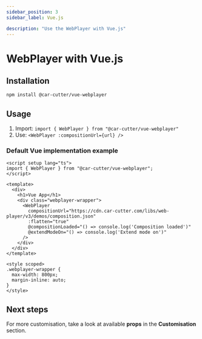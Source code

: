 ```yaml
---
sidebar_position: 3
sidebar_label: Vue.js

description: "Use the WebPlayer with Vue.js"
---
```


# WebPlayer with Vue.js

## Installation

```bash npm2yarn
npm install @car-cutter/vue-webplayer
```

## Usage

1. Import: `import { WebPlayer } from "@car-cutter/vue-webplayer"`
2. Use: `<WebPlayer :compositionUrl={url} />`

### Default Vue implementation example

```vue title="/src/App.vue"
<script setup lang="ts">
import { WebPlayer } from "@car-cutter/vue-webplayer";
</script>

<template>
  <div>
    <h1>Vue App</h1>
    <div class="webplayer-wrapper">
      <WebPlayer
        compositionUrl="https://cdn.car-cutter.com/libs/web-player/v3/demos/composition.json"
        :flatten="true"
        @compositionLoaded="() => console.log('Composition loaded')"
        @extendModeOn="() => console.log('Extend mode on')"
      />
    </div>
  </div>
</template>

<style scoped>
.webplayer-wrapper {
  max-width: 800px;
  margin-inline: auto;
}
</style>
```

## Next steps

For more customisation, take a look at available **props** in the **Customisation** section.
